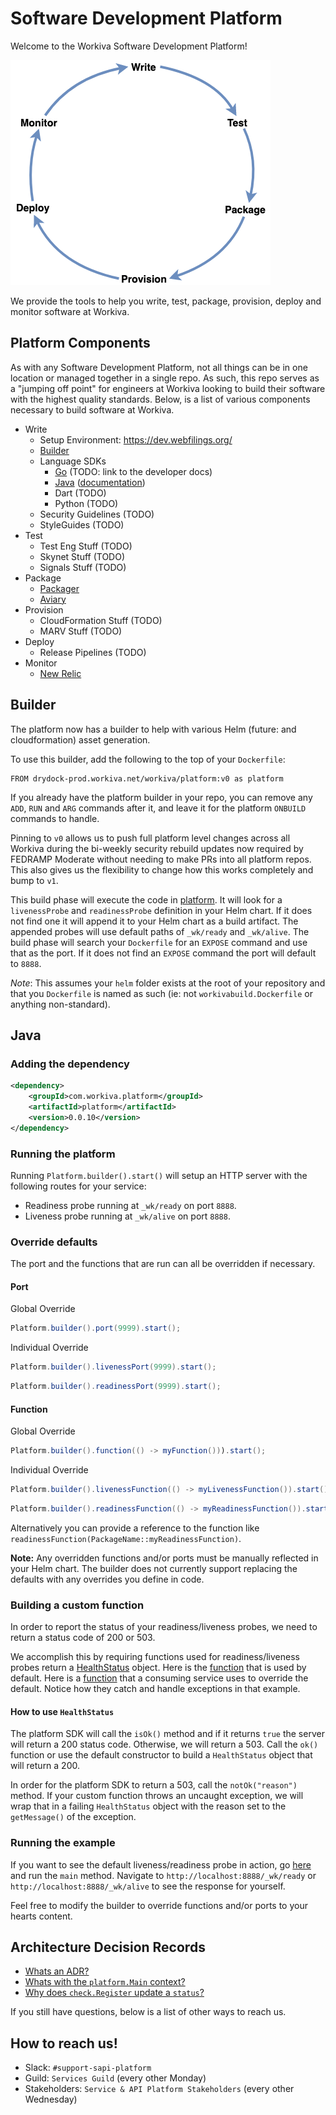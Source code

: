 # Software Development Platform

Welcome to the Workiva Software Development Platform!

![Software Development Lifecycle](docs/sdlc.png)

We provide the tools to help you write, test, package, provision, deploy and monitor software at Workiva.


## Platform Components

As with any Software Development Platform, not all things can be in one location or managed together in a single repo.
As such, this repo serves as a "jumping off point" for engineers at Workiva looking to build their software with the highest quality standards.
Below, is a list of various components necessary to build software at Workiva.

* Write
  * Setup Environment: https://dev.webfilings.org/
  * [Builder](#builder)
  * Language SDKs
    * [Go](platform.go) (TODO: link to the developer docs)
    * [Java](lib/src/java) ([documentation](#java))
    * Dart (TODO)
    * Python (TODO)
  * Security Guidelines (TODO)
  * StyleGuides (TODO)
* Test
  * Test Eng Stuff (TODO)
  * Skynet Stuff (TODO)
  * Signals Stuff (TODO)
* Package
  * [Packager](package)
  * [Aviary](https://dev.workiva.net/docs/teams/information-security/aviary)
* Provision
  * CloudFormation Stuff (TODO)
  * MARV Stuff (TODO)
* Deploy
  * Release Pipelines (TODO)
* Monitor
  * [New Relic](https://insights.newrelic.com/accounts/2361833/dashboards/949872)

## Builder

The platform now has a builder to help with various Helm (future: and cloudformation) asset generation.

To use this builder, add the following to the top of your `Dockerfile`:

```
FROM drydock-prod.workiva.net/workiva/platform:v0 as platform
```

If you already have the platform builder in your repo, you can remove any `ADD`, `RUN` and `ARG` commands after it, and leave it for the platform `ONBUILD` commands to handle.

Pinning to `v0` allows us to push full platform level changes across all Workiva during the bi-weekly security rebuild updates now required by FEDRAMP Moderate without needing to make PRs into all platform repos.  This also gives us the flexibility to change how this works completely and bump to `v1`.

This build phase will execute the code in [platform](package).  It will look for a `livenessProbe` and `readinessProbe` definition in your Helm chart.  If it does not find one it will append it to your Helm chart as a build artifact.  The appended probes will use default paths of `_wk/ready` and `_wk/alive`.  The build phase will search your `Dockerfile` for an `EXPOSE` command and use that as the port.  If it does not find an `EXPOSE` command the port will default to `8888`.

*Note*: This assumes your `helm` folder exists at the root of your repository and that you `Dockerfile` is named as such (ie: not `workivabuild.Dockerfile` or anything non-standard).

## Java
### Adding the dependency
```xml
<dependency>
    <groupId>com.workiva.platform</groupId>
    <artifactId>platform</artifactId>
    <version>0.0.10</version>
</dependency>
```
### Running the platform
Running `Platform.builder().start()` will setup an HTTP server with the following routes for your service:
* Readiness probe running at `_wk/ready` on port `8888`.
* Liveness probe running at `_wk/alive` on port `8888`.

### Override defaults
The port and the functions that are run can all be overridden if necessary.

#### Port
Global Override
```java
Platform.builder().port(9999).start();
```

Individual Override
```java
Platform.builder().livenessPort(9999).start();
```
```java
Platform.builder().readinessPort(9999).start();
```

#### Function
Global Override
```java
Platform.builder().function(() -> myFunction())).start();
```

Individual Override
```java
Platform.builder().livenessFunction(() -> myLivenessFunction()).start();
```
```java
Platform.builder().readinessFunction(() -> myReadinessFunction()).start();
```

Alternatively you can provide a reference to the function like `readinessFunction(PackageName::myReadinessFunction)`.

**Note:** Any overridden functions and/or ports must be manually reflected in your Helm chart.  The builder does not currently support replacing the defaults with any overrides you define in code. 

### Building a custom function

In order to report the status of your readiness/liveness probes, we need to return a status code of 200 or 503.

We accomplish this by requiring functions used for readiness/liveness probes return a [HealthStatus](libs/java/src/main/java/com/workiva/platform/HealthStatus.java) object. Here is the [function](libs/java/src/main/java/com/workiva/platform/Platform.java#L28) that is used by default.  Here is a [function](https://github.com/Workiva/ale-service/blob/master/server/src/main/java/com/workiva/ale/service/controllers/FrugalController.java#L418) that a consuming service uses to override the default.  Notice how they catch and handle exceptions in that example.

#### How to use `HealthStatus`

The platform SDK will call the `isOk()` method and if it returns `true` the server will return a 200 status code.  Otherwise, we will return a 503.  Call the `ok() ` function or use the default constructor to build a `HealthStatus` object that will return a 200.
    
In order for the platform SDK to return a 503, call the `notOk("reason")` method.  If your custom function throws an uncaught exception, we will wrap that in a failing `HealthStatus` object with the reason set to the `getMessage()` of the exception.
       
### Running the example
       
If you want to see the default liveness/readiness probe in action, go [here](libs/java/src/example/java/Main.java) and run the `main` method.  Navigate to `http://localhost:8888/_wk/ready` or `http://localhost:8888/_wk/alive` to see the response for yourself.
       
Feel free to modify the builder to override functions and/or ports to your hearts content. 

## Architecture Decision Records

* [Whats an ADR?](docs/adr/readme.md)
* [Whats with the `platform.Main` context?](docs/adr/platform_main_context.md)
* [Why does `check.Register` update a `status`?](docs/adr/check_naming.md)

If you still have questions, below is a list of other ways to reach us.


## How to reach us!

* Slack: `#support-sapi-platform`
* Guild: `Services Guild` (every other Monday)
* Stakeholders: `Service & API Platform Stakeholders` (every other Wednesday)

<!-- ## [Start Here](https://dev.webfilings.org/)

Platform
================

Services
------------
[Linking](https://github.com/workiva/linking)

[Identity](https://github.com/Workiva/Identity)

[Permissions](https://github.com/Workiva/OmniCorp/)

[Audit](https://github.com/Workiva/OmniCorp/)

[Config](https://github.com/Workiva/OmniCorp/)

[Email](https://github.com/Workiva/OmniCorp/)

[Server Scaling](https://github.com/Workiva/bolt)

Application Platforms and Frameworks
-------------
[H5 Application Platform](https://github.com/workiva/H5ClientPlatform)

[UI Platform](https://github.com/Workiva/w-ui-platform)

Business Platforms
---------------------
[Rich Content Platform](https://github.com/workiva/content)

Platform Specs
---
[platform-specs](https://drive.google.com/drive/folders/0B5BHXAruc8vBNDJlX29XajEwNGc) folder

[Application Logging Spec](https://github.com/Workiva/platform/blob/master/specs/app/logging/1.0.0/spec.md)

[Application Telemetry Spec](https://github.com/Workiva/platform/blob/master/specs/app/telemetry/0.0.1/spec.md)

[Gen2 Telemetry Specification](https://drive.google.com/open?id=1g0QUF0kRRKRzODOP0-W2feL_6QjQxSLl-r5cnZXaUTc)

[Harbour Logging](https://docs.google.com/a/webfilings.com/document/d/1TbPq5Erb1J26BltBNBlpUj53Zt4Lr_ZyJGaMxjmL9UI/edit?usp=sharing)

[Vessel Pub/Sub Channel Spec](https://docs.google.com/a/webfilings.com/document/d/1YyI14WkxdBvuQPx1_rHco7rSb_Qs7rzAuHiVGM2jmmU/edit?usp=sharing)

Teams:
=================

[OmniCorp](https://github.com/Workiva/OmniCorp/)

[Messaging](https://github.com/Workiva/messaging) -->
